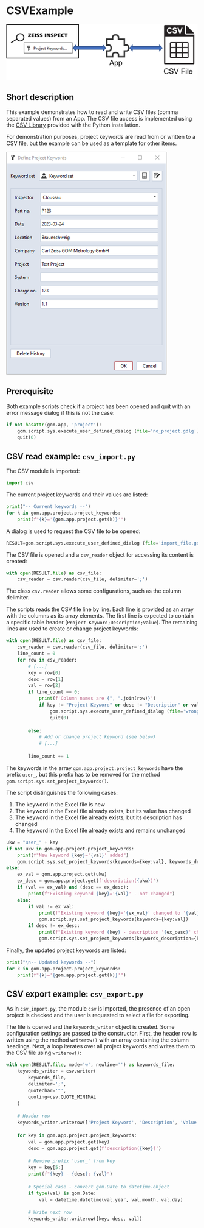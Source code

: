 # CSVExample

![CSV Example Figure](csv_example.png)

## Short description

This example demonstrates how to read and write CSV files (comma separated values) from an App. The CSV file access is implemented using the [CSV Library](https://docs.python.org/3/library/csv.html) provided with the Python installation.

For demonstration purposes, project keywords are read from or written to a CSV file, but the example can be used as a template for other items.

![Define Project Keywords Dialog](define_project_keywords.png)

## Prerequisite

Both example scripts check if a project has been opened and quit with an error message dialog if this is not the case:

```python
if not hasattr(gom.app, 'project'):
    gom.script.sys.execute_user_defined_dialog (file='no_project.gdlg')
    quit(0)
```

## CSV read example: `csv_import.py`

The CSV module is imported:

```python
import csv
```

The current project keywords and their values are listed:

```python
print("-- Current keywords --")
for k in gom.app.project.project_keywords:
    print(f"{k}='{gom.app.project.get(k)}'")
```

A dialog is used to request the CSV file to be opened:

```python
RESULT=gom.script.sys.execute_user_defined_dialog (file='import_file.gdlg')
```

The CSV file is opened and a `csv_reader` object for accessing its content is created:

```python
with open(RESULT.file) as csv_file:
    csv_reader = csv.reader(csv_file, delimiter=';')
```

The class `csv.reader` allows some configurations, such as the column delimiter.

The scripts reads the CSV file line by line. Each line is provided as an array with the columns as its array elements. The first line is expected to contain a specific table header (`Project Keyword;Description;Value`). The remaining lines are used to create or change project keywords:

```python
with open(RESULT.file) as csv_file:
    csv_reader = csv.reader(csv_file, delimiter=';')
    line_count = 0
    for row in csv_reader:
        # [...]
        key = row[0]
        desc = row[1]
        val = row[2]
        if line_count == 0:
            print(f'Column names are {", ".join(row)}')
            if key != "Project Keyword" or desc != "Description" or val != "Value":
                gom.script.sys.execute_user_defined_dialog (file='wrong_format.gdlg')
                quit(0)

        else:
            # Add or change project keyword (see below)
            # [...]

        line_count += 1
```

The keywords in the array `gom.app.project.project_keywords` have the prefix `user_`, but this prefix has to be removed for the method `gom.script.sys.set_project_keywords()`.

The script distinguishes the following cases:
1. The keyword in the Excel file is new
2. The keyword in the Excel file already exists, but its value has changed
3. The keyword in the Excel file already exists, but its description has changed
4. The keyword in the Excel file already exists and remains unchanged

```python
ukw = "user_" + key
if not ukw in gom.app.project.project_keywords:
    print(f"New keyword {key}='{val}' added")
    gom.script.sys.set_project_keywords(keywords={key:val}, keywords_description={key:desc})
else:
    ex_val = gom.app.project.get(ukw)
    ex_desc = gom.app.project.get(f'description({ukw})')
    if (val == ex_val) and (desc == ex_desc):
        print(f"Existing keyword {key}='{val}' - not changed")
    else:
        if val != ex_val:
            print(f"Existing keyword {key}='{ex_val}' changed to '{val}'")
            gom.script.sys.set_project_keywords(keywords={key:val})
        if desc != ex_desc:
            print(f"Existing keyword {key} - description '{ex_desc}' changed to '{desc}'")
            gom.script.sys.set_project_keywords(keywords_description={key:desc})
```

Finally, the updated project keywords are listed:

```python
print("\n-- Updated keywords --")
for k in gom.app.project.project_keywords:
    print(f"{k}='{gom.app.project.get(k)}'")
```

## CSV export example: `csv_export.py`

As in `csv_import.py`, the module `csv` is imported, the presence of an open project is checked and the user is requested to select a file for exporting.

The file is opened and the `keywords_writer` object is created. Some configuration settings are passed to the constructor. First, the header row is written using the method `writerow()` with an array containing the column headings. Next, a loop iterates over all project keywords and writes them to the CSV file using `writerow()`:

```python
with open(RESULT.file, mode='w', newline='') as keywords_file:
    keywords_writer = csv.writer(
        keywords_file, 
        delimiter=';', 
        quotechar='"', 
        quoting=csv.QUOTE_MINIMAL
    )

    # Header row
    keywords_writer.writerow(['Project Keyword', 'Description', 'Value'])

    for key in gom.app.project.project_keywords:
        val = gom.app.project.get(key)
        desc = gom.app.project.get(f'description({key})')

        # Remove prefix 'user_' from key
        key = key[5:]
        print(f"{key} - {desc}: {val}")

        # Special case - convert gom.Date to datetime-object
        if type(val) is gom.Date:
            val = datetime.datetime(val.year, val.month, val.day)

        # Write next row
        keywords_writer.writerow([key, desc, val])
```
